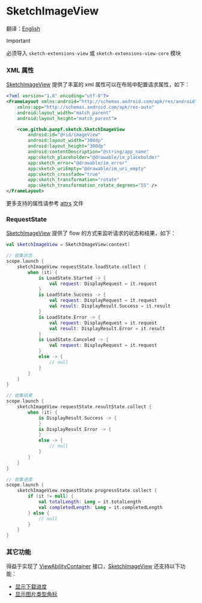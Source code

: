 # SketchImageView

翻译：[English](sketch_image_view.md)

> [!IMPORTANT]
> 必须导入 `sketch-extensions-view` 或 `sketch-extensions-view-core` 模块

### XML 属性

[SketchImageView] 提供了丰富的 xml 属性可以在布局中配置请求属性，如下：

```xml
<?xml version="1.0" encoding="utf-8"?>
<FrameLayout xmlns:android="http://schemas.android.com/apk/res/android"
    xmlns:app="http://schemas.android.com/apk/res-auto" 
    android:layout_width="match_parent"
    android:layout_height="match_parent">

    <com.github.panpf.sketch.SketchImageView 
        android:id="@+id/imageView"
        android:layout_width="300dp" 
        android:layout_height="300dp"
        android:contentDescription="@string/app_name"
        app:sketch_placeholder="@drawable/im_placeholder"
        app:sketch_error="@drawable/im_error"
        app:sketch_uriEmpty="@drawable/im_uri_empty"
        app:sketch_crossfade="true"
        app:sketch_transformation="rotate"
        app:sketch_transformation_rotate_degrees="55" />
</FrameLayout>
```

更多支持的属性请参考 [attrs][attrs] 文件

### RequestState

[SketchImageView] 提供了 flow 的方式来监听请求的状态和结果，如下：

```kotlin
val sketchImageView = SketchImageView(context)

// 收集状态
scope.launch {
    sketchImageView.requestState.loadState.collect {
        when (it) {
            is LoadState.Started -> {
                val request: DisplayRequest = it.request
            }
            is LoadState.Success -> {
                val request: DisplayRequest = it.request
                val result: DisplayResult.Success = it.result
            }
            is LoadState.Error -> {
                val request: DisplayRequest = it.request
                val result: DisplayResult.Error = it.result
            }
            is LoadState.Canceled -> {
                val request: DisplayRequest = it.request
            }
            else -> {
                // null
            }
        }
    }
}

// 收集结果
scope.launch {
    sketchImageView.requestState.resultState.collect {
        when (it) {
            is DisplayResult.Success -> {
            }
            is DisplayResult.Error -> {
            }
            else -> {
                // null
            }
        }
    }
}

// 收集进度
scope.launch {
    sketchImageView.requestState.progressState.collect {
        if (it != null) {
            val totalLength: Long = it.totalLength
            val completedLength: Long = it.completedLength
        } else {
            // null
        }
    }
}
```

### 其它功能

得益于实现了 [ViewAbilityContainer] 接口，[SketchImageView] 还支持以下功能：

* [显示下载进度][show_download_progress]
* [显示图片类型角标][show_image_type]

[SketchImageView]: ../../sketch-extensions-view-core/src/main/kotlin/com/github/panpf/sketch/SketchImageView.kt

[ViewAbilityContainer]: ../../sketch-extensions-view-ability/src/main/kotlin/com/github/panpf/sketch/ability/ViewAbilityContainer.kt

[attrs]: ../../sketch-extensions-view-core/src/main/res/values/attrs.xml

[show_download_progress]: progress_indicator

[show_image_type]: mime_type_logo.md